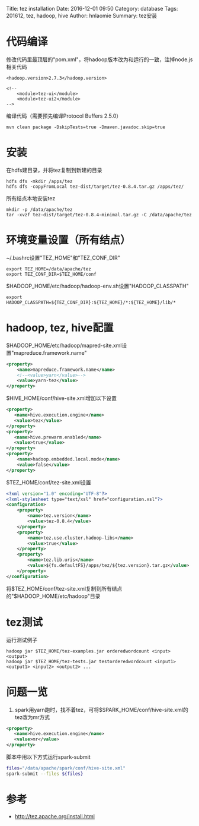 Title: tez installation
Date: 2016-12-01 09:50
Category: database
Tags: 201612, tez, hadoop, hive 
Author: hnlaomie
Summary: tez安装

代码编译
=================
修改代码里最顶层的"pom.xml"，将hadoop版本改为和运行的一致，注掉node.js相关代码
```
<hadoop.version>2.7.3</hadoop.version>

<!--
    <module>tez-ui</module>
    <module>tez-ui2</module>
-->
```
编译代码（需要预先编译Protocol Buffers 2.5.0）
```
mvn clean package -DskipTests=true -Dmaven.javadoc.skip=true
```

安装
=========================
在hdfs建目录，并将tez复制到新建的目录
```
hdfs dfs -mkdir /apps/tez
hdfs dfs -copyFromLocal tez-dist/target/tez-0.8.4.tar.gz /apps/tez/
```
所有结点本地安装tez
```
mkdir -p /data/apache/tez
tar -xvzf tez-dist/target/tez-0.8.4-minimal.tar.gz -C /data/apache/tez
```

环境变量设置（所有结点）
================
~/.bashrc设置"TEZ_HOME"和"TEZ_CONF_DIR"
```
export TEZ_HOME=/data/apache/tez
export TEZ_CONF_DIR=$TEZ_HOME/conf
```
$HADOOP_HOME/etc/hadoop/hadoop-env.sh设置"HADOOP_CLASSPATH"
```
export HADOOP_CLASSPATH=${TEZ_CONF_DIR}:${TEZ_HOME}/*:${TEZ_HOME}/lib/*
```

hadoop, tez, hive配置
=====================
$HADOOP_HOME/etc/hadoop/mapred-site.xml设置"mapreduce.framework.name"
```xml
<property>
    <name>mapreduce.framework.name</name>
    <!--<value>yarn</value>-->
    <value>yarn-tez</value>
</property>
```
$HIVE_HOME/conf/hive-site.xml增加以下设置
```xml
<property>
   <name>hive.execution.engine</name>
   <value>tez</value>
</property>
<property>
   <name>hive.prewarm.enabled</name>
   <value>true</value>
</property>
<property>
    <name>hadoop.embedded.local.mode</name>
    <value>false</value>
</property>
```
$TEZ_HOME/conf/tez-site.xml设置
```xml
<?xml version="1.0" encoding="UTF-8"?>
<?xml-stylesheet type="text/xsl" href="configuration.xsl"?>
<configuration>
    <property>
        <name>tez.version</name>
        <value>tez-0.8.4</value>
    </property>
    <property>
        <name>tez.use.cluster.hadoop-libs</name>
        <value>true</value>
    </property>
    <property>
        <name>tez.lib.uris</name>
        <value>${fs.defaultFS}/apps/tez/${tez.version}.tar.gz</value>
    </property>
</configuration>
```
将$TEZ_HOME/conf/tez-site.xml复制到所有结点的"$HADOOP_HOME/etc/hadoop"目录

tez测试
==============
运行测试例子
```
hadoop jar $TEZ_HOME/tez-examples.jar orderedwordcount <input> <output>
hadoop jar $TEZ_HOME/tez-tests.jar testorderedwordcount <input1> <output1> <input2> <output2> ...
```

问题一览
===========
1. spark用yarn跑时，找不着tez，可将$SPARK_HOME/conf/hive-site.xml的tez改为mr方式
```xml
<property>
   <name>hive.execution.engine</name>
   <value>mr</value>
</property>
```
脚本中用以下方式运行spark-submit
```bash
files="/data/apache/spark/conf/hive-site.xml"
spark-submit --files ${files}
```

参考
===============================
* <http://tez.apache.org/install.html>
